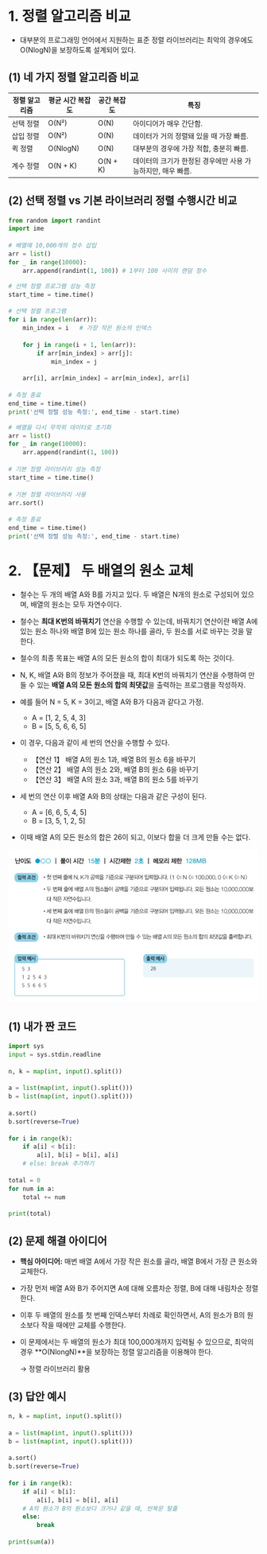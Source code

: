 # 1. 정렬 알고리즘 비교

- 대부분의 프로그래밍 언어에서 지원하는 표준 정렬 라이브러리는 최악의 경우에도 O(NlogN)을 보장하도록 설계되어 있다.



## (1) 네 가지 정렬 알고리즘 비교

| 정렬 알고리즘 | 평균 시간 복잡도 | 공간 복잡도 | 특징                                                        |
| ------------- | ---------------- | ----------- | ----------------------------------------------------------- |
| 선택 정렬     | O(N²)            | O(N)        | 아이디어가 매우 간단함.                                     |
| 삽입 정렬     | O(N²)            | O(N)        | 데이터가 거의 정렬돼 있을 때 가장 빠름.                     |
| 퀵 정렬       | O(NlogN)         | O(N)        | 대부분의 경우에 가장 적합, 충분히 빠름.                     |
| 계수 정렬     | O(N + K)         | O(N + K)    | 데이터의 크기가 한정된 경우에만 사용 가능하지만, 매우 빠름. |



## (2) 선택 정렬 vs 기본 라이브러리 정렬 수행시간 비교

```python
from random import randint
import ime

# 배열에 10,000개의 정수 삽입
arr = list()
for _ in range(10000):
    arr.append(randint(1, 100))	# 1부터 100 사이의 랜덤 정수    
```

```python
# 선택 정렬 프로그램 성능 측정
start_time = time.time()

# 선택 정렬 프로그램
for i in range(len(arr)):
    min_index = i	# 가장 작은 원소의 인덱스
    
    for j in range(i + 1, len(arr)):
        if arr[min_index] > arr[j]:
            min_index = j
    
    arr[i], arr[min_index] = arr[min_index], arr[i]
    
# 측정 종료
end_time = time.time()
print('선택 정렬 성능 측정:', end_time - start.time)
```

```python
# 배열을 다시 무작위 데이터로 초기화
arr = list()
for _ in range(10000):
    arr.append(randint(1, 100))
    
# 기본 정렬 라이브러리 성능 측정
start_time = time.time()

# 기본 정렬 라이브러리 사용
arr.sort()

# 측정 종료
end_time = time.time()
print('선택 정렬 성능 측정:', end_time - start.time)
```



# 2. 【문제】 두 배열의 원소 교체

- 철수는 두 개의 배열 A와 B를 가지고 있다. 두 배열은 N개의 원소로 구성되어 있으며, 배열의 원소는 모두 자연수이다.
- 철수는 **최대 K번의 바꿔치기** 연산을 수행할 수 있는데, 바꿔치기 연산이란 배열 A에 있는 원소 하나와 배열 B에 있는 원소 하나를 골라, 두 원소를 서로 바꾸는 것을 말한다.
- 철수의 최종 목표는 배열 A의 모든 원소의 합이 최대가 되도록 하는 것이다.
- N, K, 배열 A와 B의 정보가 주어졌을 때, 최대 K번의 바꿔치기 연산을 수행하여 만들 수 있는 **배열 A의 모든 원소의 합의 최댓값**을 출력하는 프로그램을 작성하자.



- 예를 들어 N = 5, K = 3이고, 배열 A와 B가 다음과 같다고 가정.
  - A = [1, 2, 5, 4, 3]
  - B = [5, 5, 6, 6, 5]
- 이 경우, 다음과 같이 세 번의 연산을 수행할 수 있다.
  - 【연산 1】 배열 A의 원소 1과, 배열 B의 원소 6을 바꾸기
  - 【연산 2】 배열 A의 원소 2와, 배열 B의 원소 6을 바꾸기
  - 【연산 3】 배열 A의 원소 3과, 배열 B의 원소 5를 바꾸기
- 세 번의 연산 이후 배열 A와 B의 상태는 다음과 같은 구성이 된다.
  - A = [6, 6, 5, 4, 5]
  - B = [3, 5, 1, 2, 5]
- 이때 배열 A의 모든 원소의 합은 26이 되고, 이보다 합을 더 크게 만들 수는 없다.

![image-20220717150815030](Assets/09_Sorting-Algorithms.assets/image-20220717150815030.png)



## (1) 내가 짠 코드

```python
import sys
input = sys.stdin.readline

n, k = map(int, input().split())

a = list(map(int, input().split()))
b = list(map(int, input().split()))

a.sort()
b.sort(reverse=True)

for i in range(k):
    if a[i] < b[i]:
        a[i], b[i] = b[i], a[i]
    # else:	break 추가하기

total = 0
for num in a:
    total += num

print(total)
```



## (2) 문제 해결 아이디어

- **핵심 아이디어:** 매번 배열 A에서 가장 작은 원소를 골라, 배열 B에서 가장 큰 원소와 교체한다.

- 가장 먼저 배열 A와 B가 주어지면 A에 대해 오름차순 정렬, B에 대해 내림차순 정렬한다.

- 이후 두 배열의 원소를 첫 번째 인덱스부터 차례로 확인하면서, A의 원소가 B의 원소보다 작을 때에만 교체를 수행한다.

- 이 문제에서는 두 배열의 원소가 최대 100,000개까지 입력될 수 있으므로, 최악의 경우 **O(NlongN)**을 보장하는 정렬 알고리즘을 이용해야 한다.

  → 정렬 라이브러리 활용



## (3) 답안 예시

```python
n, k = map(int, input().split())

a = list(map(int, input().split()))
b = list(map(int, input().split()))

a.sort()
b.sort(reverse=True)

for i in range(k):
    if a[i] < b[i]:
        a[i], b[i] = b[i], a[i]
    # A의 원소가 B의 원소보다 크거나 같을 때, 반복문 탈출
    else:
        break

print(sum(a))
```

